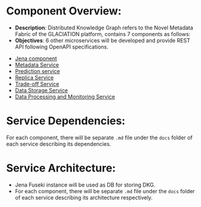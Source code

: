 # Component Overview:
- **Description**: Distributed Knowledge Graph refers to the Novel Metadata Fabric of the GLACIATION platform, contains 7 components as follows:
- **Objectives**: 6 other microservices will be developed and provide REST API following OpenAPI specifications.
* [Jena component](jena/)
* [Metadata Service](metadata_service/)
* [Prediction service](prediction_service/)
* [Replica Service](replica_service/)
* [Trade-off Service](trade_off_service/)
* [Data Storage Service](data_storage_service/)
* [Data Processing and Monitoring Service](data_processing_monitoring_service/)

# Service Dependencies:
For each component, there will be separate ```.md``` file under the ```docs``` folder of each service describing its dependencies.

# Service Architecture:
- Jena Fuseki instance will be used as DB for storing DKG. 
- For each component, there will be separate ```.md``` file under the ```docs``` folder of each service describing its architecture respectively.




